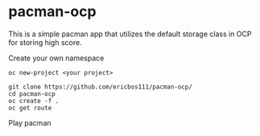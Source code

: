 # pacman-ocp

This is a simple pacman app that utilizes the default storage class in OCP for storing high score. 

Create your own namespace
```
oc new-project <your project>
```

```
git clone https://github.com/ericbos111/pacman-ocp/
cd pacman-ocp
oc create -f .
oc get route
```
Play pacman
